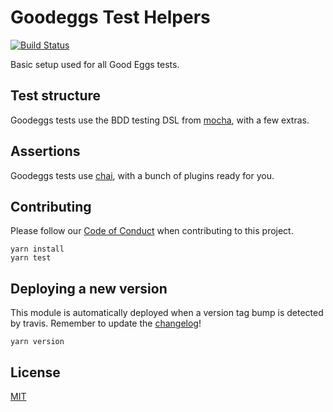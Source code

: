 # Goodeggs Test Helpers

[![Build Status](https://travis-ci.org/goodeggs/goodeggs-test-helpers.svg?branch=master)](https://travis-ci.org/goodeggs/goodeggs-test-helpers)

Basic setup used for all Good Eggs tests.

## Test structure

Goodeggs tests use the BDD testing DSL from [mocha](https://mochajs.org/), with a few extras.

## Assertions

Goodeggs tests use [chai](http://chaijs.com/), with a bunch of plugins ready for you.

## Contributing

Please follow our [Code of Conduct](CODE_OF_CONDUCT.md) when contributing to this project.

```
yarn install
yarn test
```

## Deploying a new version

This module is automatically deployed when a version tag bump is detected by travis.
Remember to update the [changelog](CHANGELOG.md)!

```
yarn version
```

## License

[MIT](License.md)
